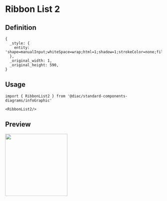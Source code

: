 # Ribbon List 2

## Definition

```
{
  _style: { 
    entity: 'shape=manualInput;whiteSpace=wrap;html=1;shadow=1;strokeColor=none;fillColor=#dddddd;fontSize=15;fontColor=#444444;align=right;direction=south;flipH=1;shadow=1;spacing=10;fontStyle=1;',
  },
  _original_width: 1,
  _original_height: 590,
}
```

## Usage

```
import { RibbonList2 } from '@diac/standard-components-diagrams/infoGraphic'

<RibbonList2/>
```

## Preview

<img src="./ribbon-list-2.png" width="200"/>
